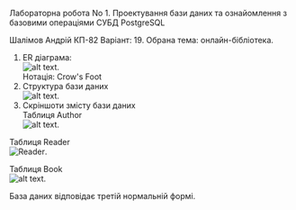 
Лабораторна робота No 1.
Проектування бази даних та ознайомлення з базовими операціями СУБД PostgreSQL

Шалімов Андрій КП-82
Варіант: 19.
Обрана тема: онлайн-бібліотека.

1. ER діаграма:  
![alt text](https://i.imgur.com/IDgsZX8.png).  
Нотація: Crow's Foot  
2. Структура бази даних  
![alt text](https://i.imgur.com/pKUPBvY.png).  
3. Скріншоти змісту бази даних  
Таблиця Author  
![alt text](https://i.imgur.com/ScEkFi1.png "Author").  

Таблиця Reader  
![Reader](https://i.imgur.com/FC9UPae.png "Reader").  

Таблиця Book  
![alt text](https://i.imgur.com/DxpkfJN.png "Book").  
  
База даних відповідає третій нормальній формі.
